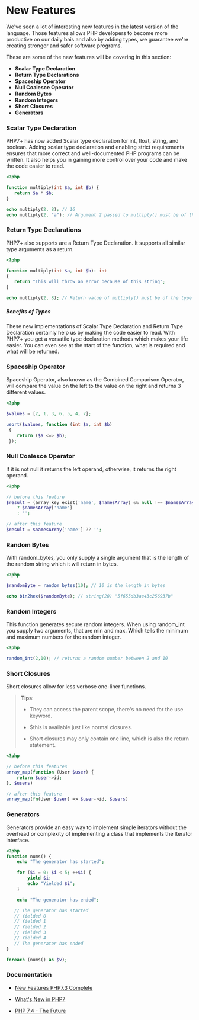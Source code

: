 # New Features

We've seen a lot of interesting new features in the latest version of the language. Those features allows PHP developers to become more productive on our daily bais and also by adding types, we guarantee we're creating stronger and safer software programs.

These are some of the new features will be covering in this section:

- **Scalar Type Declaration**
- **Return Type Declarations**
- **Spaceship Operator**
- **Null Coalesce Operator**
- **Random Bytes**
- **Random Integers**
- **Short Closures**
- **Generators**

### Scalar Type Declaration

PHP7+ has now added Scalar type declaration for int, float, string, and boolean. Adding scalar type declaration and enabling strict requirements ensures that more correct and well-documented PHP programs can be written. It also helps you in gaining more control over your code and make the code easier to read.

```php
<?php

function multiply(int $a, int $b) {
   return $a * $b;
}

echo multiply(2, 8); // 16
echo multiply(2, "a"); // Argument 2 passed to multiply() must be of the type integer, string given
```

### Return Type Declarations

PHP7+ also supports are a Return Type Declaration. It supports all similar type arguments as a return.

```php
<?php

function multiply(int $a, int $b): int
{
   return "This will throw an error because of this string";
}

echo multiply(2, 8); // Return value of multiply() must be of the type integer, string returned
```

##### Benefits of Types

These new implementations of Scalar Type Declaration and Return Type Declaration certainly help us by making the code easier to read. With PHP7+ you get a versatile type declaration methods which makes your life easier. You can even see at the start of the function, what is required and what will be returned.

### Spaceship Operator

Spaceship Operator, also known as the Combined Comparison Operator, will compare the value on the left to the value on the right and returns 3 different values.

```php
<?php

$values = [2, 1, 3, 6, 5, 4, 7];

usort($values, function (int $a, int $b)
 {
    return ($a <=> $b);
 });
```

### Null Coalesce Operator

If it is not null it returns the left operand, otherwise, it returns the right operand.

```php
<?php

// before this feature
$result = (array_key_exist('name', $namesArray) && null !== $namesArray['name'])
    ? $namesArray['name']
    : '';

// after this feature
$result = $namesArray['name'] ?? '';
```

### Random Bytes

With random_bytes, you only supply a single argument that is the length of the random string which it will return in bytes.

```php
<?php

$randomByte = random_bytes(10); // 10 is the length in bytes

echo bin2hex($randomByte); // string(20) "5f655db3ae43c256937b"
```

### Random Integers

This function generates secure random integers. When using random_int you supply two arguments, that are min and max. Which tells the minimum and maximum numbers for the random integer.

```php
<?php

random_int(2,10); // returns a random number between 2 and 10
```

### Short Closures

Short closures allow for less verbose one-liner functions.

> **Tips**:
>
> - They can access the parent scope, there's no need for the use keyword.
>
> - $this is available just like normal closures.
>
> - Short closures may only contain one line, which is also the return statement.

```php
<?php

// before this features
array_map(function (User $user) {
    return $user->id;
}, $users)

// after this feature
array_map(fn(User $user) => $user->id, $users)
```

### Generators

Generators provide an easy way to implement simple iterators without the overhead or complexity of implementing a class that implements the Iterator interface.

```php
<?php
function nums() {
    echo "The generator has started";

    for ($i = 0; $i < 5; ++$i) {
        yield $i;
        echo "Yielded $i";
    }

    echo "The generator has ended";

   // The generator has started
   // Yielded 0
   // Yielded 1
   // Yielded 2
   // Yielded 3
   // Yielded 4
   // The generator has ended
}

foreach (nums() as $v);
```

### Documentation

- [New Features PHP7.3 Complete](https://hackernoon.com/new-features-of-php-7-3-complete-guide-49d254e43ee1)
  
- [What's New in PHP7](https://www.quora.com/Whats-new-in-PHP-7)

- [PHP 7.4 - The Future](https://stitcher.io/blog/new-in-php-74)
